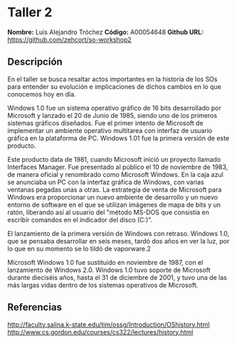 # Taller 2

**Nombre:** Luis Alejandro Tróchez 
**Código:** A00054648
**Github URL:** https://github.com/zehcort/so-workshop2

## Descripción

En el taller se busca resaltar actos importantes en la historia de los SOs para entender su evolución e implicaciones de dichos cambios en lo que conocemos hoy en día.



Windows 1.0 fue un sistema operativo gráfico de 16 bits desarrollado por Microsoft y lanzado el 20 de Junio de 1985, siendo uno de los primeros sistemas gráficos diseñados. Fue el primer intento de Microsoft de implementar un ambiente operativo multitarea con interfaz de usuario gráfica en la plataforma de PC. Windows 1.01 fue la primera versión de este producto.

Este producto data de 1981, cuando Microsoft inició un proyecto llamado Interfaces Manager. Fue presentado al público el 10 de noviembre de 1983, de manera oficial y renombrado como Microsoft Windows. En la caja azul se anunciaba un PC con la interfaz gráfica de Windows, con varias ventanas pegadas unas a otras. La estrategia de venta de Microsoft para Windows era proporcionar un nuevo ambiente de desarrollo y un nuevo entorno de software en el que se utilizan imágenes de mapa de bits y un ratón, liberando así al usuario del "método MS-DOS que consistía en escribir comandos en el indicador del disco (C:\)".

El lanzamiento de la primera versión de Windows con retraso. Windows 1.0, que se pensaba desarrollar en seis meses, tardó dos años en ver la luz, por lo que en su momento se lo tildó de vaporware.2​

Microsoft Windows 1.0 fue sustituido en noviembre de 1987, con el lanzamiento de Windows 2.0. Windows 1.0 tuvo soporte de Microsoft durante dieciséis años, hasta el 31 de diciembre de 2001, y tuvo una de las más largas vidas dentro de los sistemas operativos de Microsoft.

## Referencias

http://faculty.salina.k-state.edu/tim/ossg/Introduction/OShistory.html  
http://www.cs.gordon.edu/courses/cs322/lectures/history.html
